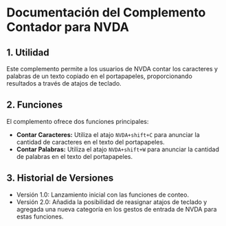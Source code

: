 # Documentación del Complemento Contador para NVDA

## 1. Utilidad

Este complemento permite a los usuarios de NVDA contar los caracteres y palabras de un texto copiado en el portapapeles, proporcionando resultados a través de atajos de teclado.

## 2. Funciones

El complemento ofrece dos funciones principales:

- **Contar Caracteres:** Utiliza el atajo `NVDA+shift+C` para anunciar la cantidad de caracteres en el texto del portapapeles.
- **Contar Palabras:** Utiliza el atajo `NVDA+shift+W` para anunciar la cantidad de palabras en el texto del portapapeles.

## 3. Historial de Versiones

- Versión 1.0: Lanzamiento inicial con las funciones de conteo.
- Versión 2.0: Añadida la posibilidad de reasignar atajos de teclado y agregada una nueva categoría en los gestos de entrada de NVDA para estas funciones.
